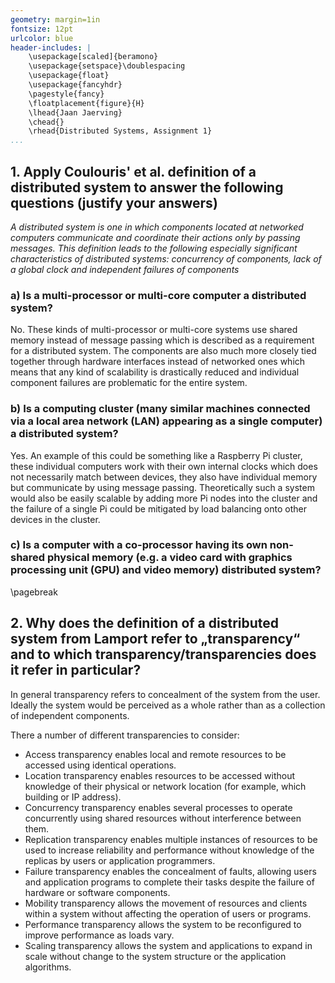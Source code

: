 ```yaml
---
geometry: margin=1in
fontsize: 12pt
urlcolor: blue
header-includes: |
    \usepackage[scaled]{beramono}
    \usepackage{setspace}\doublespacing
    \usepackage{float}
    \usepackage{fancyhdr}
    \pagestyle{fancy}
    \floatplacement{figure}{H}
    \lhead{Jaan Jaerving}
    \chead{}
    \rhead{Distributed Systems, Assignment 1}
...
```


## 1. Apply Coulouris' et al. definition of a distributed system to answer the following questions (justify your answers)

*A distributed system is one in which components located at networked computers communicate and coordinate their actions only by passing messages. This definition leads to the following especially significant characteristics of distributed systems: concurrency of components, lack of a global clock and independent failures of components*

### a) Is a multi-processor or multi-core computer a distributed system?

No. These kinds of multi-processor or multi-core systems use shared memory instead of message passing which is described as a requirement for a distributed system. The components are also much more closely tied together through hardware interfaces instead of networked ones which means that any kind of scalability is drastically reduced and individual component failures are problematic for the entire system.

### b) Is a computing cluster (many similar machines connected via a local area network (LAN) appearing as a single computer) a distributed system?

Yes. An example of this could be something like a Raspberry Pi cluster, these individual computers work with their own internal clocks which does not necessarily match between devices, they also have individual memory but communicate by using message passing. Theoretically such a system would also be easily scalable by adding more Pi nodes into the cluster and the failure of a single Pi could be mitigated by load balancing onto other devices in the cluster.

### c) Is a computer with a co-processor having its own non-shared physical memory (e.g. a video card with graphics processing unit (GPU) and video memory) distributed system? 

\pagebreak

## 2. Why does the definition of a distributed system from Lamport refer to „transparency“ and to which transparency/transparencies does it refer in particular?

In general transparency refers to concealment of the system from the user. Ideally the system would be perceived as a whole rather than as a collection of independent components.

There a number of different transparencies to consider:

* Access transparency enables local and remote resources to be accessed using identical operations.
* Location transparency enables resources to be accessed without knowledge of their physical or network location (for example, which building or IP address).
* Concurrency transparency enables several processes to operate concurrently using shared resources without interference between them.
* Replication transparency enables multiple instances of resources to be used to increase reliability and performance without knowledge of the replicas by users or application programmers.
* Failure transparency enables the concealment of faults, allowing users and application programs to complete their tasks despite the failure of hardware or software components.
* Mobility transparency allows the movement of resources and clients within a system without affecting the operation of users or programs.
* Performance transparency allows the system to be reconfigured to improve performance as loads vary.
* Scaling transparency allows the system and applications to expand in scale without change to the system structure or the application algorithms.
